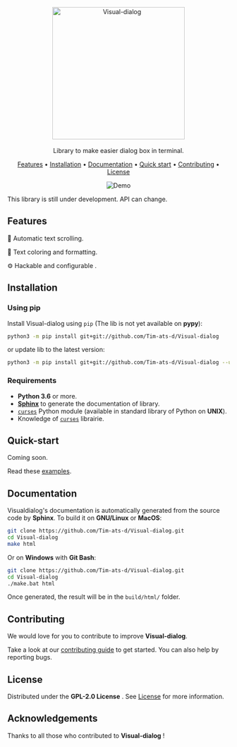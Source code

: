<p align="center">
    <img width="300" src="https://user-images.githubusercontent.com/59396366/100594532-188c6900-32fa-11eb-8372-4796f53b122f.png" alt="Visual-dialog">
    <br><br>
    Library to make easier dialog box in terminal.
</p>

<p align="center">
  <a href="#features">Features</a> •
  <a href="#installation">Installation</a> •
  <a href="#documentation">Documentation</a> •
  <a href="#quick-start">Quick start</a> •
  <a href="#contributing">Contributing</a> •
  <a href="#license">License</a>
</p>

<div align="center">
  <img src="https://user-images.githubusercontent.com/59396366/100640592-e3523c00-3336-11eb-8793-19a0543be8d0.gif" alt="Demo">
</div>

This library is still under development.
API can change.

## Features

📃 Automatic text scrolling.

🔖 Text coloring and formatting.

⚙️ Hackable and configurable .


## Installation

### Using pip

Install Visual-dialog using `pip` (The lib is not yet available on **pypy**):

```sh
python3 -m pip install git+git://github.com/Tim-ats-d/Visual-dialog
```
or update lib to the latest version:

```sh
python3 -m pip install git+git://github.com/Tim-ats-d/Visual-dialog --upgrade
```

### Requirements
* **Python 3.6** or more.
* [**Sphinx**](https://www.sphinx-doc.org/en/master/usage/installation.html) to generate the documentation of library.
* [`curses`](https://docs.python.org/3/library/curses.html) Python module (available in standard library of Python on **UNIX**).
* Knowledge of [`curses`](https://docs.python.org/3/library/curses.html) librairie.

## Quick-start

Coming soon.

Read these [examples](examples/).

## Documentation

Visualdialog's documentation is automatically generated from the source code by **Sphinx**.
To build it on **GNU/Linux** or **MacOS**:
```sh
git clone https://github.com/Tim-ats-d/Visual-dialog.git
cd Visual-dialog
make html
```
Or on **Windows** with **Git Bash**:
```sh
git clone https://github.com/Tim-ats-d/Visual-dialog.git
cd Visual-dialog
./make.bat html
```

Once generated, the result will be in the `build/html/` folder.

## Contributing

We would love for you to contribute to improve **Visual-dialog**.

Take a look at our [contributing guide](CONTRIBUTING.md) to get started.
You can also help by reporting bugs.

## License

Distributed under the **GPL-2.0 License** . See [License](LICENSE) for more information.


## Acknowledgements

Thanks to all those who contributed to **Visual-dialog** !
